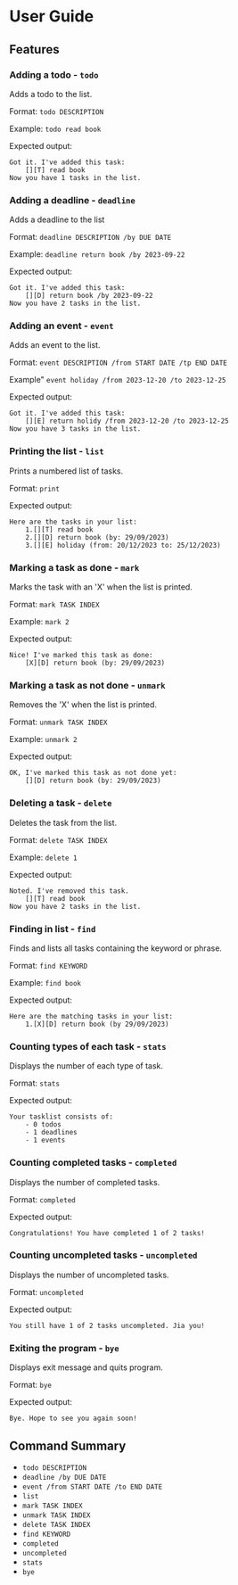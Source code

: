 # User Guide

## Features

### Adding a todo - `todo`

Adds a todo to the list.

Format: `todo DESCRIPTION`

Example: `todo read book`

Expected output: 
```
Got it. I've added this task:
    [][T] read book
Now you have 1 tasks in the list.
```

### Adding a deadline - `deadline`

Adds a deadline to the list

Format: `deadline DESCRIPTION /by DUE DATE`

Example: `deadline return book /by 2023-09-22`

Expected output:
```
Got it. I've added this task:
    [][D] return book /by 2023-09-22
Now you have 2 tasks in the list.
```

### Adding an event - `event`

Adds an event to the list.

Format: `event DESCRIPTION /from START DATE /tp END DATE`

Example" `event holiday /from 2023-12-20 /to 2023-12-25`

Expected output:
```
Got it. I've added this task:
    [][E] return holidy /from 2023-12-20 /to 2023-12-25
Now you have 3 tasks in the list.
```

### Printing the list - `list`

Prints a numbered list of tasks.

Format: `print`

Expected output:
```
Here are the tasks in your list:
    1.[][T] read book
    2.[][D] return book (by: 29/09/2023)
    3.[][E] holiday (from: 20/12/2023 to: 25/12/2023)
```

### Marking a task as done - `mark`

Marks the task with an 'X' when the list is printed.

Format: `mark TASK INDEX`

Example: `mark 2`

Expected output:
```
Nice! I've marked this task as done:
    [X][D] return book (by: 29/09/2023)
```

### Marking a task as not done - `unmark`

Removes the 'X' when the list is printed.

Format: `unmark TASK INDEX`

Example: `unmark 2`

Expected output:
```
OK, I've marked this task as not done yet:
    [][D] return book (by: 29/09/2023)
```

### Deleting a task - `delete`

Deletes the task from the list.

Format: `delete TASK INDEX`

Example: `delete 1`

Expected output:
```
Noted. I've removed this task.
    [][T] read book
Now you have 2 tasks in the list.
```

### Finding in list - `find`

Finds and lists all tasks containing the keyword or phrase.

Format: `find KEYWORD`

Example: `find book`

Expected output:
```
Here are the matching tasks in your list:
    1.[X][D] return book (by 29/09/2023)
```

### Counting types of each task - `stats`

Displays the number of each type of task.

Format: `stats`

Expected output:
```
Your tasklist consists of:
    - 0 todos
    - 1 deadlines
    - 1 events
```

### Counting completed tasks - `completed`

Displays the number of completed tasks.

Format: `completed`

Expected output:
```
Congratulations! You have completed 1 of 2 tasks!
```

### Counting uncompleted tasks - `uncompleted`

Displays the number of uncompleted tasks.

Format: `uncompleted`

Expected output:
```
You still have 1 of 2 tasks uncompleted. Jia you!
```

### Exiting the program - `bye`

Displays exit message and quits program.

Format: `bye`

Expected output:
```
Bye. Hope to see you again soon!
```

## Command Summary

- `todo DESCRIPTION`
- `deadline /by DUE DATE`
- `event /from START DATE /to END DATE`
- `list`
- `mark TASK INDEX`
- `unmark TASK INDEX`
- `delete TASK INDEX`
- `find KEYWORD`
- `completed`
- `uncompleted`
- `stats`
- `bye`